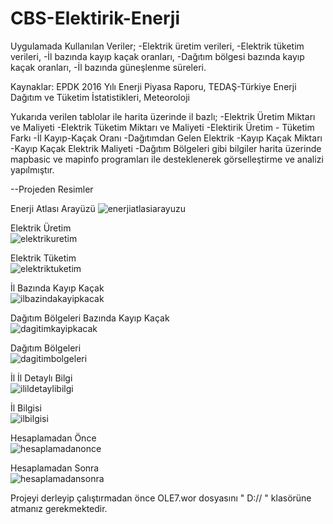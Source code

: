 # CBS-Elektirik-Enerji

Uygulamada Kullanılan Veriler;
-Elektrik üretim verileri,
-Elektrik tüketim verileri,
-İl bazında kayıp kaçak oranları,
-Dağıtım bölgesi bazında kayıp kaçak oranları,
-İl bazında güneşlenme süreleri.

Kaynaklar: EPDK 2016 Yılı Enerji Piyasa Raporu, TEDAŞ-Türkiye Enerji Dağıtım ve Tüketim İstatistikleri, Meteoroloji 

Yukarıda verilen tablolar ile harita üzerinde il bazlı;
-Elektrik Üretim Miktarı ve Maliyeti
-Elektrik Tüketim Miktarı ve Maliyeti
-Elektirik Üretim - Tüketim Farkı
-İl Kayıp-Kaçak Oranı
-Dağıtımdan Gelen Elektrik 
-Kayıp Kaçak Miktarı
-Kayıp Kaçak Elektrik Maliyeti
-Dağıtım Bölgeleri
gibi bilgiler harita üzerinde mapbasic ve mapinfo programları ile desteklenerek görselleştirme ve analizi yapılmıştır.

--Projeden Resimler

Enerji Atlası Arayüzü
![enerjiatlasiarayuzu](https://user-images.githubusercontent.com/11167289/42168553-f8141f52-7e19-11e8-93c5-d34da2db36ea.png)

Elektrik Üretim                    
![elektrikuretim](https://user-images.githubusercontent.com/11167289/42168965-17f069b0-7e1b-11e8-955d-b2147cdd0bfe.png)

Elektrik Tüketim                                                                                                       
![elektriktuketim](https://user-images.githubusercontent.com/11167289/42169010-3fe1b6b8-7e1b-11e8-9b43-8f02a2220dc3.png)

İl Bazında Kayıp Kaçak                                                             
![ilbazindakayipkacak](https://user-images.githubusercontent.com/11167289/42169034-51c13de0-7e1b-11e8-80b0-12d600366139.png)

Dağıtım Bölgeleri Bazında Kayıp Kaçak                                       
![dagitimkayipkacak](https://user-images.githubusercontent.com/11167289/42169061-619b5e6c-7e1b-11e8-97cb-b05cba787a0c.png)

Dağıtım Bölgeleri                                
![dagitimbolgeleri](https://user-images.githubusercontent.com/11167289/42169086-74d7a526-7e1b-11e8-8643-55e7103cb0ef.png)
 
İl İl Detaylı Bilgi                                   
![ilildetaylibilgi](https://user-images.githubusercontent.com/11167289/42169126-8b817f54-7e1b-11e8-9c97-a5c0063196ee.png)

İl Bilgisi                                   
![ilbilgisi](https://user-images.githubusercontent.com/11167289/42169157-99b73118-7e1b-11e8-9ae9-99ee2498c18a.png)

Hesaplamadan Önce                                           
![hesaplamadanonce](https://user-images.githubusercontent.com/11167289/42169188-ac491f44-7e1b-11e8-90ef-92b67ce201ef.png)

Hesaplamadan Sonra                                           
![hesaplamadansonra](https://user-images.githubusercontent.com/11167289/42169220-c164eed0-7e1b-11e8-92a7-7cd358a4a660.png)

Projeyi derleyip çalıştırmadan önce OLE7.wor dosyasını   " D:// " klasörüne atmanız gerekmektedir.
